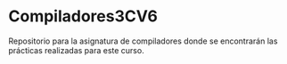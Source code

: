 # Compiladores3CV6
 Repositorio para la asignatura de compiladores donde se encontrarán las prácticas realizadas para este curso.
